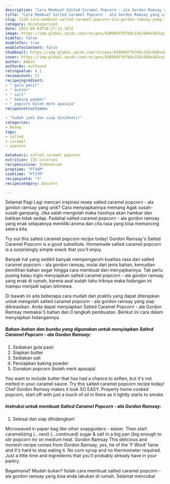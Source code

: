 ```yaml
---
description: "Cara Membuat Salted Caramel Popcorn - ala Gordon Ramsay yang Lezat, Lezat"
title: "Cara Membuat Salted Caramel Popcorn - ala Gordon Ramsay yang Lezat, Lezat"
slug: 1128-cara-membuat-salted-caramel-popcorn-ala-gordon-ramsay-yang-lezat-lezat
category: Uncategorized
date: 2022-06-03T20:27:13.187Z
image: https://img-global.cpcdn.com/recipes/b50968ffb7b0c326/680x482cq70/salted-caramel-popcorn-ala-gordon-ramsay-foto-resep-utama.jpg
hideToc: false
enableToc: true
enableTocContent: false
thumbnail: https://img-global.cpcdn.com/recipes/b50968ffb7b0c326/680x482cq70/salted-caramel-popcorn-ala-gordon-ramsay-foto-resep-utama.jpg
cover: https://img-global.cpcdn.com/recipes/b50968ffb7b0c326/680x482cq70/salted-caramel-popcorn-ala-gordon-ramsay-foto-resep-utama.jpg
author: Admin
authorAv: notfound
ratingvalue: 4.1
reviewcount: 21
recipeingredient:
- " gula pasir"
- " butter"
- " salt"
- " baking powder"
- " popcorn boleh merk apasaja"
recipeinstructions:

- "Sudah jadi dan siap dinikmati!"
categories:
- Resep
tags:
- salted
- caramel
- popcorn

katakunci: salted caramel popcorn 
nutrition: 135 calories
recipecuisine: Indonesian
preptime: "PT36M"
cooktime: "PT37M"
recipeyield: "3"
recipecategory: Dessert

---
```



Selamat Pagi Lagi mencari inspirasi resep salted caramel popcorn - ala gordon ramsay yang unik? Cara menyiapkannya memang Agak susah-susah gampang. Jika salah mengolah maka hasilnya akan hambar dan bahkan tidak sedap. Padahal salted caramel popcorn - ala gordon ramsay yang enak selayaknya memiliki aroma dan cita rasa yang bisa memancing selera kita.


Try out this salted caramel popcorn recipe today! Gordon Ramsay&#39;s Salted Caramel Popcorn is a good substitute. Homemade salted caramel popcorn is a surprisingly simple snack that you&#39;ll enjoy.

Banyak hal yang sedikit banyak mempengaruhi kualitas rasa dari salted caramel popcorn - ala gordon ramsay, mulai dari jenis bahan, kemudian pemilihan bahan segar hingga cara membuat dan menyajikannya. Tak perlu pusing kalau ingin menyiapkan salted caramel popcorn - ala gordon ramsay yang enak di rumah, karena asal sudah tahu triknya maka hidangan ini mampu menjadi sajian istimewa.


Di bawah ini ada beberapa cara mudah dan praktis yang dapat diterapkan untuk mengolah salted caramel popcorn - ala gordon ramsay yang siap dikreasikan. Anda dapat menyiapkan Salted Caramel Popcorn - ala Gordon Ramsay memakai 5 bahan dan 0 langkah pembuatan. Berikut ini cara dalam menyiapkan hidangannya.

<!--inarticleads1-->

##### Bahan-bahan dan bumbu yang digunakan untuk menyiapkan Salted Caramel Popcorn - ala Gordon Ramsay:

1. Sediakan  gula pasir
1. Siapkan  butter
1. Sediakan  salt
1. Persiapkan  baking powder
1. Gunakan  popcorn (boleh merk apasaja)


You want to include butter that has had a chance to soften, but it&#39;s not melted in your caramel sauce. Try this salted caramel popcorn recipe today! Chef Gordon Ramsay makes it look SO EASY. Properly home cooked popcorn, start off with just a touch of oil in there as it lightly starts to smoke. 

<!--inarticleads2-->

##### Instruksi untuk membuat Salted Caramel Popcorn - ala Gordon Ramsay:


1. Selesai dan siap dihidangkan!

Microwaved in paper bag like other snapguiders - easier. Then start caramelizing (…next) (…continued) sugar &amp; salt in a big pan (big enough to stir popcorn in) on medium heat. Gordon Ramsay This delicious and moreish recipe comes from Gordon Ramsay, yes, he of the &#39;F Word&#39; fame and it&#39;s hard to stop eating it. No corn syrup and no thermometer required. Just a little time and ingredients that you&#39;ll probably already have in your pantry. 

Bagaimana? Mudah bukan? Itulah cara membuat salted caramel popcorn - ala gordon ramsay yang bisa anda lakukan di rumah. Selamat mencoba!
